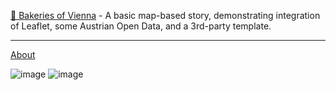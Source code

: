 [🥨 Bakeries of Vienna](bakeries-vienna) - A basic map-based story, demonstrating integration of Leaflet, some Austrian Open Data, and a 3rd-party template.  

<hr>

[About](about)

![image](https://user-images.githubusercontent.com/2824165/148334027-91b1a2af-1c18-4b6a-bee7-c1839ddcfd6d.png)
![image](https://user-images.githubusercontent.com/2824165/148334102-d34676aa-ac1c-4cab-804f-d8ed51b9989c.png)
